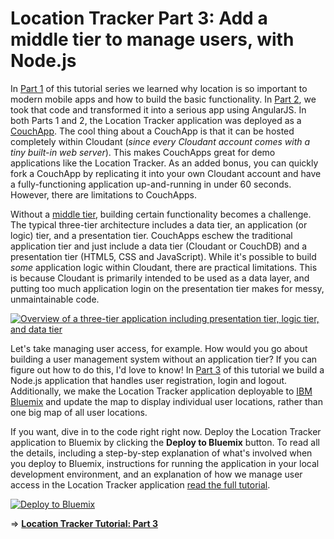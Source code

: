 # Location Tracker Part 3: Add a middle tier to manage users, with Node.js

In [Part 1](https://github.com/cloudant-labs/location-tracker-couchapp/blob/master/tutorial/tutorial.adoc) of this tutorial series we learned why location is so important to modern mobile apps and how to build the basic functionality. In [Part 2](https://github.com/cloudant-labs/location-tracker-angular/blob/master/tutorial/tutorial.adoc), we took that code and transformed it into a serious app using AngularJS. In both Parts 1 and 2, the Location Tracker application was deployed as a [CouchApp](http://docs.couchdb.org/en/latest/couchapp/). The cool thing about a CouchApp is that it can be hosted completely within Cloudant (_since every Cloudant account comes with a tiny built-in web server_). This makes CouchApps great for demo applications like the Location Tracker. As an added bonus, you can quickly fork a CouchApp by replicating it into your own Cloudant account and have a fully-functioning application up-and-running in under 60 seconds. However, there are limitations to CouchApps.

Without a [middle tier](http://en.wikipedia.org/wiki/Multitier_architecture), building certain functionality becomes a challenge. The typical three-tier architecture includes a data tier, an application (or logic) tier, and a presentation tier. CouchApps eschew the traditional application tier and just include a data tier (Cloudant or CouchDB) and a presentation tier (HTML5, CSS and JavaScript). While it's possible to build _some_ application logic within Cloudant, there are practical limitations. This is because Cloudant is primarily intended to be used as a data layer, and putting too much application login on the presentation tier makes for messy, unmaintainable code.

[![Overview of a three-tier application including presentation tier, logic tier, and data tier](http://upload.wikimedia.org/wikipedia/commons/5/51/Overview_of_a_three-tier_application_vectorVersion.svg "Overview of a Three-Tier Application")](http://en.wikipedia.org/wiki/Multitier_architecture)

Let's take managing user access, for example. How would you go about building a user management system without an application tier? If you can figure out how to do this, I'd love to know! In [Part 3](tutorial.md) of this tutorial we build a Node.js application that handles user registration, login and logout. Additionally, we make the Location Tracker application deployable to [IBM Bluemix](https://console.ng.bluemix.net/) and update the map to display individual user locations, rather than one big map of all user locations.

If you want, dive in to the code right right now. Deploy the Location Tracker application to Bluemix by clicking the **Deploy to Bluemix** button. To read all the details, including a step-by-step explanation of what's involved when you deploy to Bluemix, instructions for running the application in your local development environment, and an explanation of how we manage user access in the Location Tracker application [read the full tutorial](tutorial.md).

[![Deploy to Bluemix](https://bluemix.net/deploy/button_x2.png)](https://bluemix.net/deploy?repository=https://github.com/cloudant-labs/location-tracker-nodejs)

⇒ **[Location Tracker Tutorial: Part 3](tutorial.md)**
